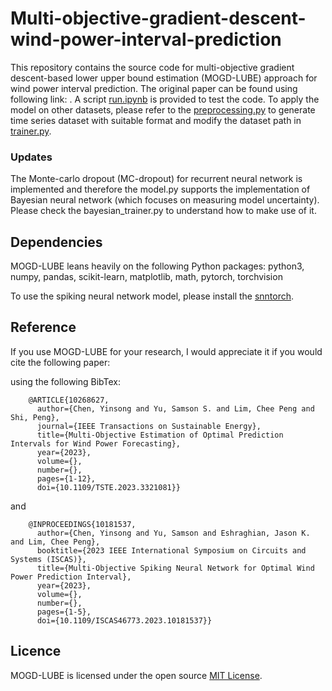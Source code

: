 # Multi-objective-gradient-descent-wind-power-interval-prediction
This repository contains the source code for multi-objective gradient descent-based lower upper bound estimation (MOGD-LUBE) approach for wind power interval prediction. The original paper can be found using following link: .
A script [run.ipynb](https://github.com/icarusunimelb/Multi-objective-gradient-descent-wind-power-interval-prediction/blob/main/run.ipynb) is provided to test the code. To apply the model on other datasets, please refer to the [preprocessing.py](https://github.com/icarusunimelb/Multi-objective-gradient-descent-wind-power-interval-prediction/blob/main/preprocessing.py) to generate time series dataset with suitable format and modify the dataset path in [trainer.py](https://github.com/icarusunimelb/Multi-objective-gradient-descent-wind-power-interval-prediction/blob/main/trainer.py).  
### Updates 
The Monte-carlo dropout (MC-dropout) for recurrent neural network is implemented and therefore the model.py supports the implementation of Bayesian neural network (which focuses on measuring model uncertainty). Please check the bayesian_trainer.py to understand how to make use of it. 

## Dependencies
MOGD-LUBE leans heavily on the following Python packages: python3, numpy, pandas, scikit-learn, matplotlib, math, pytorch, torchvision

To use the spiking neural network model, please install the [snntorch](https://snntorch.readthedocs.io/en/latest). 

## Reference 
If you use MOGD-LUBE for your research, I would appreciate it if you would cite the following paper: 

using the following BibTex:
```
    @ARTICLE{10268627,
      author={Chen, Yinsong and Yu, Samson S. and Lim, Chee Peng and Shi, Peng},
      journal={IEEE Transactions on Sustainable Energy}, 
      title={Multi-Objective Estimation of Optimal Prediction Intervals for Wind Power Forecasting}, 
      year={2023},
      volume={},
      number={},
      pages={1-12},
      doi={10.1109/TSTE.2023.3321081}}
```
and 
```
    @INPROCEEDINGS{10181537,
      author={Chen, Yinsong and Yu, Samson and Eshraghian, Jason K. and Lim, Chee Peng},
      booktitle={2023 IEEE International Symposium on Circuits and Systems (ISCAS)}, 
      title={Multi-Objective Spiking Neural Network for Optimal Wind Power Prediction Interval}, 
      year={2023},
      volume={},
      number={},
      pages={1-5},
      doi={10.1109/ISCAS46773.2023.10181537}}
```

## Licence
MOGD-LUBE is licensed under the open source [MIT License](https://github.com/icarusunimelb/Multi-objective-gradient-descent-wind-power-interval-prediction/blob/main/LICENSE.md).
